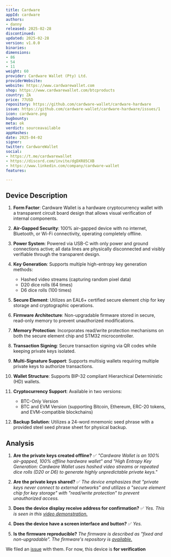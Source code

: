 ```yaml
---
title: Cardware
appId: cardware
authors:
- danny
released: 2025-02-28
discontinued: 
updated: 2025-02-28
version: v1.0.0
binaries: 
dimensions:
- 86
- 54
- 11
weight: 60
provider: Cardware Wallet (Pty) Ltd.
providerWebsite: 
website: https://www.cardwarewallet.com
shop: https://www.cardwarewallet.com/btcproducts
country: ZA
price: 77USD
repository: https://github.com/cardware-wallet/cardware-hardware
issue: https://github.com/cardware-wallet/cardware-hardware/issues/1
icon: cardware.png
bugbounty: 
meta: ok
verdict: sourceavailable
appHashes: 
date: 2025-04-02
signer: 
twitter: CardwareWallet
social:
- https://t.me/cardwarewallet
- https://discord.com/invite/dgDXR85CXB
- https://www.linkedin.com/company/cardware-wallet
features: 

---
```


## Device Description

1. **Form Factor**: Cardware Wallet is a hardware cryptocurrency wallet with a transparent circuit board design that allows visual verification of internal components.

2. **Air-Gapped Security**: 100% air-gapped device with no internet, Bluetooth, or Wi-Fi connectivity, operating completely offline.

3. **Power System**: Powered via USB-C with only power and ground connections active; all data lines are physically disconnected and visibly verifiable through the transparent design.

4. **Key Generation**: Supports multiple high-entropy key generation methods:
   - Hashed video streams (capturing random pixel data)
   - D20 dice rolls (64 times)
   - D6 dice rolls (100 times)

5. **Secure Element**: Utilizes an EAL6+ certified secure element chip for key storage and cryptographic operations.

6. **Firmware Architecture**: Non-upgradable firmware stored in secure, read-only memory to prevent unauthorized modifications.

7. **Memory Protection**: Incorporates read/write protection mechanisms on both the secure element chip and STM32 microcontroller.

8. **Transaction Signing**: Secure transaction signing via QR codes while keeping private keys isolated.

9. **Multi-Signature Support**: Supports multisig wallets requiring multiple private keys to authorize transactions.

10. **Wallet Structure**: Supports BIP-32 compliant Hierarchical Deterministic (HD) wallets.

11. **Cryptocurrency Support**: Available in two versions:
    - BTC-Only Version
    - BTC and EVM Version (supporting Bitcoin, Ethereum, ERC-20 tokens, and EVM-compatible blockchains)

12. **Backup Solution**: Utilizes a 24-word mnemonic seed phrase with a provided steel seed phrase sheet for physical backup.

## Analysis

1. **Are the private keys created offline?** ✅
   *"Cardware Wallet is an 100% air-gapped, 100% offline hardware wallet" and "High Entropy Key Generation: Cardware Wallet uses hashed video streams or repeated dice rolls (D20 or D6) to generate highly unpredictable private keys."*

2. **Are the private keys shared?** ✅
   *The device emphasizes that "private keys never connect to external networks" and utilizes a "secure element chip for key storage" with "read/write protection" to prevent unauthorized access.*

3. **Does the device display receive address for confirmation?** ✅
   *Yes. This is seen in this [video demonstration.](https://youtu.be/ZpyfffAOCTU?si=IHydjxWeRamOB8Np)*

4. **Does the device have a screen interface and button?** ✅
   *Yes.*

5. **Is the firmware reproducible?** 
   *The firmware is described as "fixed and non-upgradable". The firmware's repository is [available.](https://github.com/cardware-wallet/cardware-hardware)*

We filed an [issue](https://github.com/cardware-wallet/cardware-hardware/issues/1) with them. For now, this device is **for verification** 
